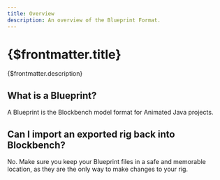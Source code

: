 ```yaml
---
title: Overview
description: An overview of the Blueprint Format.
---
```


# {$frontmatter.title}

{$frontmatter.description}

## What is a Blueprint?

A Blueprint is the Blockbench model format for Animated Java projects.

## Can I import an exported rig back into Blockbench?

No. Make sure you keep your Blueprint files in a safe and memorable location, as they are the only way to make changes to your rig.

